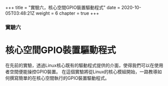 +++
title = "實驗六，核心空間GPIO裝置驅動程式"
date = 2020-10-05T03:48:21Z
weight = 6
chapter = true
+++

### 實驗六

# 核心空間GPIO裝置驅動程式

在先前的實驗，透過Linux核心既有的驅動程式提供的介面，使得我們可以在使用者空間便能操控GPIO裝置。
在這個實驗將從Linux的核心模組開始，一路教導如何撰寫簡單的在核心空間執行的GPIO裝置驅動程式。